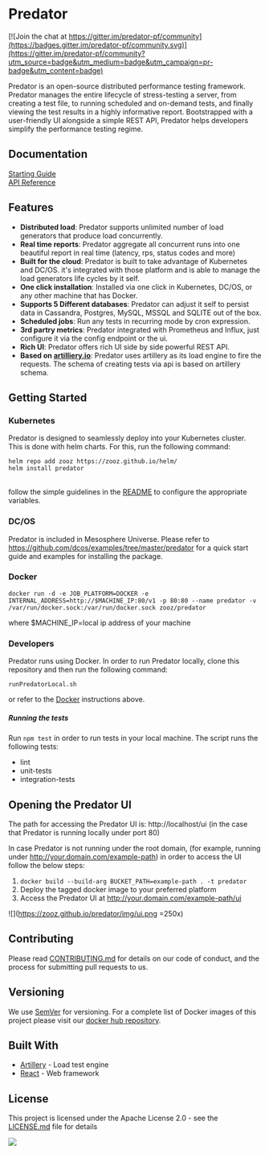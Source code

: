# Predator

[![Join the chat at https://gitter.im/predator-pf/community](https://badges.gitter.im/predator-pf/community.svg)](https://gitter.im/predator-pf/community?utm_source=badge&utm_medium=badge&utm_campaign=pr-badge&utm_content=badge)

Predator is an open-source distributed performance testing framework. Predator manages the entire lifecycle of stress-testing a server, 
from creating a test file, to running scheduled and on-demand tests, and finally viewing the test results in a highly informative report. 
Bootstrapped with a user-friendly UI alongside a simple REST API, Predator helps developers simplify the performance testing regime.

## Documentation

[Starting Guide](https://zooz.github.io/predator/)
<br>
[API Reference](https://zooz.github.io/predator/#indexapiref.html)

## Features
- **Distributed load**:  Predator supports unlimited number of load generators that produce load concurrently.
- **Real time reports**: Predator aggregate all concurrent runs into one beautiful report in real time (latency, rps, status codes and more)
- **Built for the cloud**:  Predator is built to take advantage of Kubernetes and DC/OS. it's integrated with those platform and is able to manage the load generators life cycles by it self.
- **One click installation**:  Installed via one click in Kubernetes, DC/OS, or any other machine that has Docker.
- **Supports 5 Different databases**: Predator can adjust it self to persist data in Cassandra, Postgres, MySQL, MSSQL and SQLITE out of the box.
- **Scheduled jobs**: Run any tests in recurring mode by cron expression.
- **3rd partry metrics**:  Predator integrated with Prometheus and Influx, just configure it via the config endpoint or the ui.
- **Rich UI**: Predator offers rich UI side by side powerful REST API.
- **Based on [artilliery.io](https://github.com/artilleryio/artillery)**: Predator uses artillery as its load engine to fire the requests. The schema of creating tests via api is based on artillery schema.


## Getting Started

### Kubernetes
Predator is designed to seamlessly deploy into your Kubernetes cluster. This is done with helm charts. For this, run the following command:

`helm repo add zooz https://zooz.github.io/helm/`
<br>
`helm install predator`

<br>follow the simple guidelines in the [README](https://github.com/Zooz/helm/blob/master/predator/README.md) to configure the appropriate variables.

### DC/OS
Predator is included in Mesosphere Universe. Please refer to https://github.com/dcos/examples/tree/master/predator for a quick start guide and examples for installing the package.

### Docker
`docker run -d -e JOB_PLATFORM=DOCKER -e INTERNAL_ADDRESS=http://$MACHINE_IP:80/v1 -p 80:80 --name predator -v /var/run/docker.sock:/var/run/docker.sock zooz/predator`

where $MACHINE_IP=local ip address of your machine

### Developers
Predator runs using Docker. In order to run Predator locally, clone this repository and then run the following command:

`runPredatorLocal.sh`

or refer to the [Docker](#docker) instructions above.

##### Running the tests

Run `npm test` in order to run tests in your local machine. The script runs the following tests:
* lint
* unit-tests
* integration-tests

## Opening the Predator UI
The path for accessing the Predator UI is: http://localhost/ui (in the case that Predator is running locally under port 80)
<br>

In case Predator is not running under the root domain, (for example, running under http://your.domain.com/example-path) in order to access the UI follow the below steps:
1. `docker build --build-arg BUCKET_PATH=example-path . -t predator`
2. Deploy the tagged docker image to your preferred platform
3. Access the Predator UI at http://your.domain.com/example-path/ui

![](https://zooz.github.io/predator/img/ui.png =250x)

## Contributing

Please read [CONTRIBUTING.md](https://github.com/Zooz/predator/blob/master/CONTRIBUTING.md) for details on our code of conduct, and the process for submitting pull requests to us.

## Versioning

We use [SemVer](http://semver.org/) for versioning. For a complete list of Docker images of this project please visit our [docker hub repository](https://hub.docker.com/r/zooz/predator/tags).

## Built With

* [Artillery](https://github.com/artilleryio/artillery) - Load test engine
* [React](https://github.com/facebook/react) - Web framework

## License

This project is licensed under the Apache License 2.0 - see the [LICENSE.md](LICENSE.md) file for details

![](https://i.ibb.co/Gk7Dyxr/9c8b2df98bd1dc4cb8acc1472e74e00e-predatorlogo.png)
